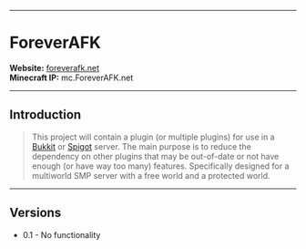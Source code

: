 
----
# ForeverAFK
**Website:** [foreverafk.net](http://www.foreverafk.net)  
**Minecraft IP:** mc.ForeverAFK.net  

----
## Introduction

>This project will contain a plugin (or multiple plugins) for use in a [Bukkit](https://bukkit.org/) or [Spigot](http://www.spigotmc.org/) server. The main purpose is to reduce the dependency on other plugins that may be out-of-date or not have enough (or have way too many) features. Specifically designed for a multiworld SMP server with a free world and a protected world.

----
## Versions
* 0.1 - No functionality